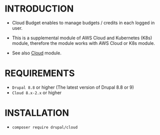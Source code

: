 INTRODUCTION
============

- Cloud Budget enables to manage budgets / credits in each logged in user.
- This is a supplemental module of AWS Cloud and Kubernetes (K8s) module,
  therefore the module works with AWS Cloud or K8s module.

- See also [Cloud](https://drupal.org/project/cloud/) module.

REQUIREMENTS
============

- `Drupal 8.8` or higher (The latest version of Drupal 8.8 or 9)
- `Cloud 8.x-2.x` or higher

INSTALLATION
============
- `composer require drupal/cloud`
